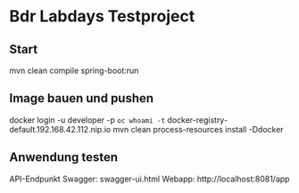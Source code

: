 # Bdr Labdays Testproject

## Start
mvn clean compile spring-boot:run

## Image bauen und pushen 
docker login -u developer -p `oc whoami -t` docker-registry-default.192.168.42.112.nip.io
mvn clean process-resources install -Ddocker

## Anwendung testen
API-Endpunkt Swagger: swagger-ui.html
Webapp: http://localhost:8081/app